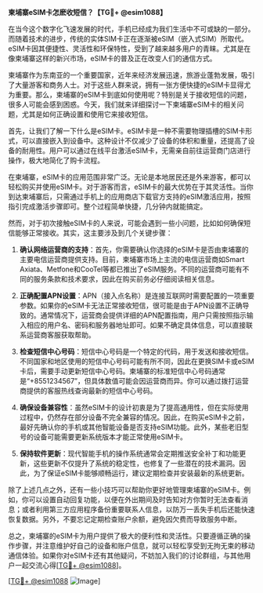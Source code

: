 **柬埔寨eSIM卡怎麽收短信？【TG💪+ @esim1088】**

在当今这个数字化飞速发展的时代，手机已经成为我们生活中不可或缺的一部分。而随着技术的进步，传统的实体SIM卡正在逐渐被eSIM（嵌入式SIM）所取代。eSIM卡因其便捷性、灵活性和环保特性，受到了越来越多用户的青睐。尤其是在像柬埔寨这样的新兴市场，eSIM卡的普及正在改变人们的通信方式。

柬埔寨作为东南亚的一个重要国家，近年来经济发展迅速，旅游业蓬勃发展，吸引了大量游客和商务人士。对于这些人群来说，拥有一张方便快捷的eSIM卡显得尤为重要。那么，柬埔寨的eSIM卡到底如何使用呢？特别是关于接收短信的问题，很多人可能会感到困惑。今天，我们就来详细探讨一下柬埔寨eSIM卡的相关问题，尤其是如何正确设置和使用它来接收短信。

首先，让我们了解一下什么是eSIM卡。eSIM卡是一种不需要物理插槽的SIM卡形式，可以直接嵌入到设备中。这种设计不仅减少了设备的体积和重量，还提高了设备的耐用性。用户可以通过在线平台激活eSIM卡，无需亲自前往运营商门店进行操作，极大地简化了购卡流程。

在柬埔寨，eSIM卡的应用范围非常广泛。无论是本地居民还是外来游客，都可以轻松购买并使用eSIM卡。对于游客而言，eSIM卡的最大优势在于其灵活性。当你到达柬埔寨后，只需通过手机上的应用商店下载官方支持的eSIM激活应用，按照指引完成激活步骤即可。整个过程简单快捷，几分钟内就能搞定。

然而，对于初次接触eSIM卡的人来说，可能会遇到一些小问题，比如如何确保短信能够正常接收。其实，这主要涉及到几个关键步骤：

1. **确认网络运营商的支持**：首先，你需要确认你选择的eSIM卡是否由柬埔寨的主要电信运营商提供支持。目前，柬埔寨市场上主流的电信运营商如Smart Axiata、Metfone和CooTel等都已推出了eSIM服务。不同的运营商可能有不同的服务条款和技术要求，因此在购买前务必仔细阅读相关信息。

2. **正确配置APN设置**：APN（接入点名称）是连接互联网时需要配置的一项重要参数。如果你的eSIM卡无法正常接收短信，很可能是由于APN设置不正确导致的。通常情况下，运营商会提供详细的APN配置指南，用户只需按照指示输入相应的用户名、密码和服务器地址即可。如果不确定具体信息，可以直接联系运营商客服获取帮助。

3. **检查短信中心号码**：短信中心号码是一个特定的代码，用于发送和接收短信。不同国家和地区使用的短信中心号码可能有所不同，因此在更换SIM卡或eSIM卡后，需要手动更新短信中心号码。柬埔寨的标准短信中心号码通常是“+8551234567”，但具体数值可能会因运营商而异。你可以通过拨打运营商提供的客服热线查询最新的短信中心号码。

4. **确保设备兼容性**：虽然eSIM卡的设计初衷是为了提高通用性，但在实际使用过程中，仍然存在部分设备不完全兼容的情况。因此，在购买eSIM卡之前，最好先确认你的手机或其他智能设备是否支持eSIM功能。此外，某些老旧型号的设备可能需要更新系统版本才能正常使用eSIM卡。

5. **保持软件更新**：现代智能手机的操作系统通常会定期推送安全补丁和功能更新，这些更新不仅提升了系统的稳定性，也修复了一些潜在的技术漏洞。因此，为了保证eSIM卡能够顺畅运行，建议定期检查并安装最新的系统更新。

除了上述几点之外，还有一些小技巧可以帮助你更好地管理柬埔寨的eSIM卡。例如，你可以设置自动回复功能，以便在外出期间及时告知对方你暂时无法查看消息；或者利用第三方应用程序备份重要联系人信息，以防万一丢失手机后还能快速恢复数据。另外，不要忘记定期检查账户余额，避免因欠费而导致服务中断。

总之，柬埔寨的eSIM卡为用户提供了极大的便利性和灵活性。只要遵循正确的操作步骤，并注意维护好自己的设备和账户信息，就可以轻松享受到无拘无束的移动通信体验。如果你对eSIM卡还有其他疑问，不妨加入我们的讨论群组，与其他用户一起交流心得[[TG💪+ @esim1088](https://t.me/s/esim1088)]。

[[TG💪+ @esim1088](https://t.me/s/esim1088) ![Image](https://i.postimg.cc/4NQfJmqS/Snipaste-2025-05-13-00-14-12.png)]
